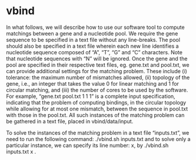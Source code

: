 # vbind
In what follows, we will describe how to use our software tool to compute matchings between a gene and a nucleotide pool. We require the gene sequence to be specified in a text file without any line-breaks. The pool should also be specified in a text file wherein each new line identifies a nucleotide sequence composed of “A”, “T”, “G” and “C” characters. Note that nucleotide sequences with “N” will be ignored. Once the gene and the pool are specified in their respective text files, eg. gene.txt and pool.txt, we can provide additional settings for the matching problem. These include (i) tolerance: the maximum number of mismatches allowed, (ii) topology of the gene, i.e., an integer that takes the value 0 for linear matching and 1 for circular matching, and (iii) the number of cores to be used by the software. For example,
“gene.txt pool.txt 1 1 1” is a complete input specification, indicating that the problem of computing bindings, in the circular topology while allowing for at most one mismatch, between the sequence in pool.txt with those in the pool.txt. All such instances of the matching problem can be gathered in a text file, placed in vbind/data/input.

To solve the instances of the matching problem in a text file “inputs.txt”, we need to run the following command:
./vbind.sh inputs.txt
and to solve only a particular instance, we can specify its line number: x, by
./vbind.sh inputs.txt x .
